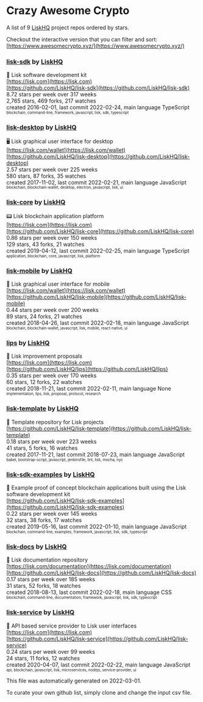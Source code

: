 # Crazy Awesome Crypto
A list of 9 [LiskHQ](https://github.com/LiskHQ) project repos ordered by stars.  

Checkout the interactive version that you can filter and sort: 
[https://www.awesomecrypto.xyz/](https://www.awesomecrypto.xyz/)  


### [lisk-sdk](https://github.com/LiskHQ/lisk-sdk) by [LiskHQ](https://github.com/LiskHQ)  
🔩 Lisk software development kit  
[https://lisk.com](https://lisk.com)  
[https://github.com/LiskHQ/lisk-sdk](https://github.com/LiskHQ/lisk-sdk)  
8.72 stars per week over 317 weeks  
2,765 stars, 469 forks, 217 watches  
created 2016-02-01, last commit 2022-02-24, main language TypeScript  
<sub><sup>blockchain, command-line, framework, javascript, lisk, sdk, typescript</sup></sub>


### [lisk-desktop](https://github.com/LiskHQ/lisk-desktop) by [LiskHQ](https://github.com/LiskHQ)  
🖥 Lisk graphical user interface for desktop  
[https://lisk.com/wallet](https://lisk.com/wallet)  
[https://github.com/LiskHQ/lisk-desktop](https://github.com/LiskHQ/lisk-desktop)  
2.57 stars per week over 225 weeks  
580 stars, 87 forks, 35 watches  
created 2017-11-02, last commit 2022-02-21, main language JavaScript  
<sub><sup>blockchain, blockchain-wallet, desktop, electron, javascript, lisk, ui</sup></sub>


### [lisk-core](https://github.com/LiskHQ/lisk-core) by [LiskHQ](https://github.com/LiskHQ)  
📟 Lisk blockchain application platform  
[https://lisk.com](https://lisk.com)  
[https://github.com/LiskHQ/lisk-core](https://github.com/LiskHQ/lisk-core)  
0.86 stars per week over 150 weeks  
129 stars, 43 forks, 21 watches  
created 2019-04-12, last commit 2022-02-25, main language TypeScript  
<sub><sup>application, blockchain, core, javascript, lisk, platform</sup></sub>


### [lisk-mobile](https://github.com/LiskHQ/lisk-mobile) by [LiskHQ](https://github.com/LiskHQ)  
📱 Lisk graphical user interface for mobile  
[https://lisk.com/wallet](https://lisk.com/wallet)  
[https://github.com/LiskHQ/lisk-mobile](https://github.com/LiskHQ/lisk-mobile)  
0.44 stars per week over 200 weeks  
89 stars, 24 forks, 21 watches  
created 2018-04-26, last commit 2022-02-18, main language JavaScript  
<sub><sup>blockchain, blockchain-wallet, javascript, lisk, mobile, react-native, ui</sup></sub>


### [lips](https://github.com/LiskHQ/lips) by [LiskHQ](https://github.com/LiskHQ)  
📘 Lisk improvement proposals   
[https://lisk.com](https://lisk.com)  
[https://github.com/LiskHQ/lips](https://github.com/LiskHQ/lips)  
0.35 stars per week over 170 weeks  
60 stars, 12 forks, 22 watches  
created 2018-11-21, last commit 2022-02-11, main language None  
<sub><sup>implementation, lips, lisk, proposal, protocol, research</sup></sub>


### [lisk-template](https://github.com/LiskHQ/lisk-template) by [LiskHQ](https://github.com/LiskHQ)  
📄 Template repository for Lisk projects  
[https://github.com/LiskHQ/lisk-template](https://github.com/LiskHQ/lisk-template)  
0.18 stars per week over 223 weeks  
41 stars, 5 forks, 16 watches  
created 2017-11-21, last commit 2018-07-23, main language JavaScript  
<sub><sup>babel, bootstrap-script, javascript, jenkinsfile, lint, lisk, mocha, nyc</sup></sub>


### [lisk-sdk-examples](https://github.com/LiskHQ/lisk-sdk-examples) by [LiskHQ](https://github.com/LiskHQ)  
🔩 Example proof of concept blockchain applications built using the Lisk software development kit  
[https://github.com/LiskHQ/lisk-sdk-examples](https://github.com/LiskHQ/lisk-sdk-examples)  
0.22 stars per week over 145 weeks  
32 stars, 38 forks, 17 watches  
created 2019-05-16, last commit 2022-01-10, main language JavaScript  
<sub><sup>blockchain, command-line, examples, framework, javascript, lisk, sdk, typescript</sup></sub>


### [lisk-docs](https://github.com/LiskHQ/lisk-docs) by [LiskHQ](https://github.com/LiskHQ)  
📘 Lisk documentation repository  
[https://lisk.com/documentation](https://lisk.com/documentation)  
[https://github.com/LiskHQ/lisk-docs](https://github.com/LiskHQ/lisk-docs)  
0.17 stars per week over 185 weeks  
31 stars, 52 forks, 18 watches  
created 2018-08-13, last commit 2022-02-18, main language CSS  
<sub><sup>blockchain, command-line, documentation, framework, javascript, lisk, sdk, typescript</sup></sub>


### [lisk-service](https://github.com/LiskHQ/lisk-service) by [LiskHQ](https://github.com/LiskHQ)  
:calling: API based service provider to Lisk user interfaces  
[https://lisk.com](https://lisk.com)  
[https://github.com/LiskHQ/lisk-service](https://github.com/LiskHQ/lisk-service)  
0.24 stars per week over 99 weeks  
24 stars, 11 forks, 12 watches  
created 2020-04-07, last commit 2022-02-22, main language JavaScript  
<sub><sup>api, blockchain, javascript, lisk, microservices, nodejs, service-provider, ui</sup></sub>


This file was automatically generated on 2022-03-01.  

To curate your own github list, simply clone and change the input csv file.  